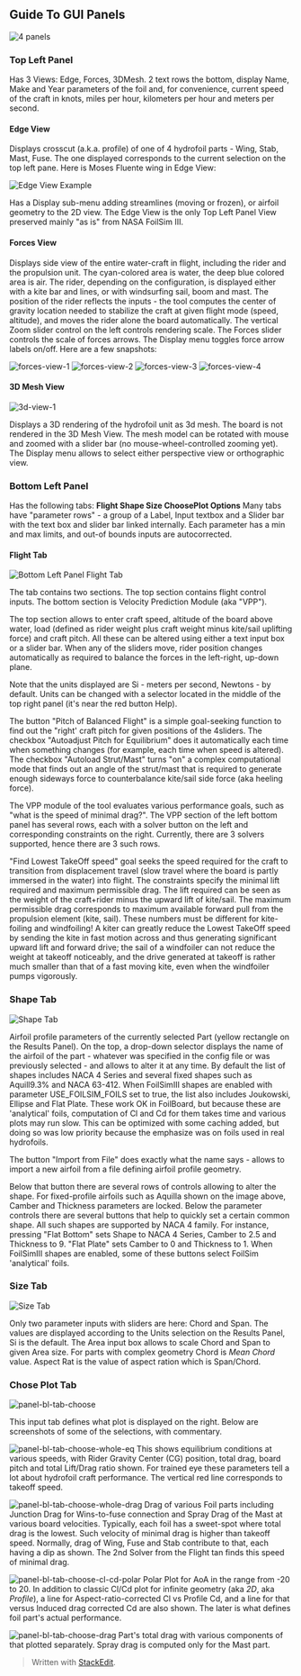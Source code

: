 
## Guide To GUI Panels

![4 panels](my-LW-foil-and-ML70-15mph-forces.png)

### Top Left Panel

Has 3 Views: Edge, Forces, 3DMesh.  2 text rows the bottom, display Name, Make and Year parameters of the foil and, for convenience, current speed of the craft in knots, miles per hour, kilometers per hour and meters per second. 

#### Edge View

Displays crosscut (a.k.a. profile) of one of 4 hydrofoil parts - Wing, Stab, Mast, Fuse. The one displayed corresponds to the current selection on the top left pane.  Here is Moses Fluente wing in Edge View:

![Edge View Example](edge-view.png)

Has a Display sub-menu adding streamlines (moving or frozen), or airfoil geometry to the 2D view. The Edge View is the only Top Left Panel View preserved mainly "as is" from NASA FoilSim III.  

#### Forces View

Displays side view of the entire water-craft in flight, including the rider and the propulsion unit. The cyan-colored area is water, the deep blue colored area is air. The rider, depending on the configuration, is displayed either with a kite bar and lines, or with windsurfing sail, boom and mast. The position of the rider reflects the inputs - the tool computes the center of gravity location needed to stabilize the craft at given flight mode (speed, altitude), and moves the rider alone the board automatically. The vertical Zoom slider control on the left controls rendering scale. The Forces slider controls the scale of forces arrows. The Display menu toggles force arrow labels on/off. Here are a few snapshots:

![forces-view-1](forces-view-kite-far.png)
![forces-view-2](forces-view-kite-close.png)
![forces-view-3](forces-view-sail-far.png)
![forces-view-4](forces-view-sail-close.png)

#### 3D Mesh View


![3d-view-1](3d-view.png)

Displays a 3D rendering of the hydrofoil unit as 3d mesh.  The board is not rendered in the 3D Mesh View. The mesh model can be rotated with mouse and zoomed with a slider bar (no mouse-wheel-controlled zooming yet). The Display menu allows to select either perspective view or orthographic view.

### Bottom Left Panel

Has the following tabs: **Flight Shape Size ChoosePlot Options**
Many tabs have "parameter rows" - a group of a Label, Input textbox and a Slider bar with the text box and slider bar linked internally. Each parameter has a min and max limits, and out-of bounds inputs are autocorrected. 

#### Flight Tab

![Bottom Left Panel Flight Tab](panel-bl.png)

The tab contains two sections. The top section contains flight control inputs. The bottom section is Velocity Prediction Module (aka "VPP").

The top section allows to enter craft speed, altitude of the board above water, load (defined as rider weight plus craft weight minus kite/sail uplifting force) and craft pitch.
All these can be altered using either a text input box or a slider bar. When any of the sliders move, rider position changes automatically as required to balance the forces in the left-right, up-down plane.  

Note that the units displayed are Si - meters per second, Newtons - by default. Units can be changed with a selector located in the middle of the top right panel (it's near the red button Help).

The button "Pitch of Balanced Flight" is a simple goal-seeking function to find out the "right' craft pitch for given positions of the 4sliders. The checkbox "Autoadjust Pitch for Equilibrium" does it automatically each time when something changes (for example, each time when speed is altered). The checkbox "Autoload Strut/Mast" turns "on" a complex computational mode that finds out an angle of the strut/mast that is required to generate enough sideways force to counterbalance kite/sail side force (aka heeling force). 

The VPP module of the tool evaluates various performance goals, such as "what is the speed of minimal drag?". The VPP section of the left bottom panel has several rows, each with a solver button on the left and corresponding constraints on the right. Currently, there are 3 solvers supported, hence there are 3 such rows.

"Find Lowest TakeOff speed" goal seeks the speed required for the craft to transition from displacement travel (slow travel where the board is partly immersed in the water) into flight. The constraints specify the minimal lift required and maximum permissible drag. The lift required can be seen as the weight of the craft+rider minus the upward lift of kite/sail. The maximum permissible drag corresponds to maximum available forward pull from the propulsion element (kite, sail). These numbers must be different for kite-foiling and windfoiling! A kiter can greatly reduce the Lowest
TakeOff speed by sending the kite in fast motion across and thus generating significant upward lift and forward drive; the sail of a windfoiler can not reduce the weight at takeoff noticeably, and the drive generated at takeoff is rather much smaller than that of a fast moving kite, even when the windfoiler pumps vigorously. 


### Shape Tab

![Shape Tab](panel-bl-tab-shape.png)

Airfoil profile parameters of the currently selected Part (yellow rectangle on the Results Panel). On the top, a drop-down selector displays the name of the airfoil of the part - whatever was specified in the config file or was previously selected - and allows to alter it at any time.  By default the list of shapes includes NACA 4 Series and several fixed shapes such as Aquill9.3% and NACA 63-412. When FoilSimIII shapes are enabled with parameter USE_FOILSIM_FOILS set to true, the list also includes Joukowski, Ellipse and Flat Plate. These work OK in FoilBoard, but because these are 'analytical' foils, computation of Cl and Cd for them takes time and various plots may run slow. This can be optimized with some caching added,  but doing so was low priority because the emphasize was on foils used in real hydrofoils. 

The button "Import from File" does exactly what the name says -  allows to import a new airfoil from a file defining airfoil profile geometry.  

Below that button there are several rows of controls allowing to alter the shape.  For fixed-profile airfoils such as Aquilla shown on the image above, Camber and Thickness parameters are locked. 
Below the  parameter controls there are several buttons that help to quickly set a certain common shape. 
All such shapes are supported by NACA 4 family. For instance,  pressing "Flat Bottom" sets Shape to NACA 4 Series, Camber to 2.5 and Thickness  to 9. "Flat Plate" sets Camber to 0 and Thickness to 1. 
When FoilSimIII shapes are enabled, some of these buttons select FoilSim 'analytical' foils.

### Size Tab


![Size Tab](panel-bl-tab-size.png)

Only two parameter inputs with sliders are here: Chord and Span. The values are displayed according to the Units selection on the Results Panel, Si is the default. The Area input box allows to scale Chord and Span to given Area size. For parts with complex geometry Chord is  *Mean Chord* value. Aspect Rat is the value of aspect ration which is  Span/Chord. 

### Chose Plot Tab

![panel-bl-tab-choose](panel-bl-tab-choose.png)

This input tab  defines what plot is displayed on the right.  Below are screenshots of some of the selections, with commentary.

![panel-bl-tab-choose-whole-eq](panel-bl-tab-choose-whole-eq.png)
This shows equilibrium conditions at various speeds, with Rider Gravity Center (CG) position, total drag, board pitch and total Lift/Drag ratio shown. For trained eye these parameters tell a lot about hydrofoil craft performance. The vertical red line corresponds to takeoff speed.  

![panel-bl-tab-choose-whole-drag](panel-bl-tab-choose-whole-drag.png)
Drag of various Foil parts including Junction Drag for Wins-to-fuse connection and Spray Drag of the Mast at various board velocities. 
Typically, each foil has a sweet-spot where total drag is the  lowest.  Such velocity of minimal drag is higher than takeoff speed.  Normally, drag of Wing, Fuse and Stab contribute to that, each having a dip as shown. The 2nd Solver from the Flight tan finds this speed of minimal drag. 

![panel-bl-tab-choose-cl-cd-polar](panel-bl-tab-choose-cl-cd-polar.png)
Polar Plot for AoA in the range from -20 to 20. In addition to classic Cl/Cd plot for infinite geometry (aka *2D*,  aka *Profile*), a line for Aspect-ratio-corrected Cl vs  Profile Cd, and a line for that versus Induced drag corrected Cd are also shown. The later is what  defines foil part's actual performance. 

![panel-bl-tab-choose-drag](panel-bl-tab-choose-drag.png)
Part's total drag with various components of that plotted separately. Spray drag is computed only for the Mast part. 




> Written with [StackEdit](https://stackedit.io/).
